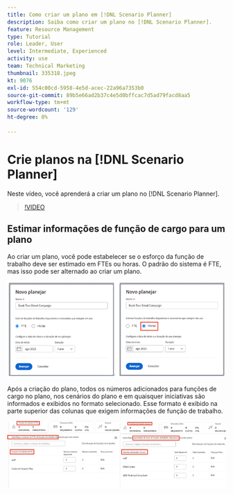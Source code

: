 ```yaml
---
title: Como criar um plano em [!DNL Scenario Planner]
description: Saiba como criar um plano no [!DNL Scenario Planner].
feature: Resource Management
type: Tutorial
role: Leader, User
level: Intermediate, Experienced
activity: use
team: Technical Marketing
thumbnail: 335318.jpeg
kt: 9076
exl-id: 554c00cd-5958-4e5d-acec-22a96a7353b0
source-git-commit: 89b5e66ad2b37c4e5d0bffcac7d5ad79facd8aa5
workflow-type: tm+mt
source-wordcount: '129'
ht-degree: 0%

---
```


# Crie planos na [!DNL Scenario Planner]

Neste vídeo, você aprenderá a criar um plano no [!DNL Scenario Planner].

>[!VIDEO](https://video.tv.adobe.com/v/335318/?quality=12)

## Estimar informações de função de cargo para um plano

Ao criar um plano, você pode estabelecer se o esforço da função de trabalho deve ser estimado em FTEs ou horas. O padrão do sistema é FTE, mas isso pode ser alternado ao criar um plano.

![Selecionar [!UICONTROL FTE] ou [!UICONTROL Horas] no [!UICONTROL Novo plano] janela](assets/scenario-planner-1.png)

Após a criação do plano, todos os números adicionados para funções de cargo no plano, nos cenários do plano e em quaisquer iniciativas são informados e exibidos no formato selecionado. Esse formato é exibido na parte superior das colunas que exigem informações de função de trabalho.

![Exibir informações em [!UICONTROL FTE] ou [!UICONTROL Horas] no [!DNL Scenario Planner]](assets/scenario-planner-2.png)
